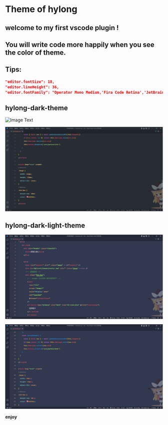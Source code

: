 # Theme of hylong

## welcome to my first vscode plugin !

## You will write code more happily when you see the color of theme.

## Tips:

```json
"editor.fontSize": 18,
"editor.lineHeight": 36,
"editor.fontFamily": "Operator Mono Medium,'Fira Code Retina','JetBrains Mono'",
```

## hylong-dark-theme

![Image Text](https://gitee.com/tom-bulipper/vscode-theme-images/blob/master/dark_01.png)

![Image Text](./images/dark_02.png)

## hylong-dark-light-theme

![Image Text](./images/light_01.png)

![Image Text](./images/light_02.png)

**enjoy**
